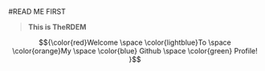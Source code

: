 #READ ME FIRST

> __This is TheRDEM__

$${\color{red}Welcome \space \color{lightblue}To \space \color{orange}My \space \color{blue} Github \space \color{green} Profile! }$$
